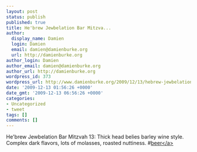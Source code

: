 ```yaml
---
layout: post
status: publish
published: true
title: He'brew Jewbelation Bar Mitzva...
author:
  display_name: Damien
  login: Damien
  email: damien@damienburke.org
  url: http://damienburke.org
author_login: Damien
author_email: damien@damienburke.org
author_url: http://damienburke.org
wordpress_id: 373
wordpress_url: http://www.damienburke.org/2009/12/13/hebrew-jewbelation-bar-mitzva/
date: '2009-12-13 01:56:26 +0000'
date_gmt: '2009-12-13 06:56:26 +0000'
categories:
- Uncategorized
- tweet
tags: []
comments: []
---
```

<p>He'brew Jewbelation Bar Mitzvah 13: Thick head belies barley wine style. Complex dark flavors, lots of molasses, roasted nuttiness. #<a href="http:&#47;&#47;search.twitter.com&#47;search?q=%23beer" class="aktt_hashtag">beer<&#47;a></p>
